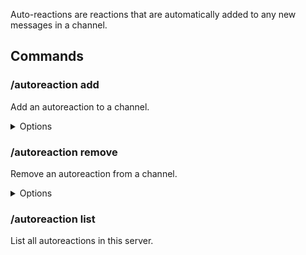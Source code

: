 Auto-reactions are reactions that are automatically added to any new messages in a channel.

## Commands

### /autoreaction add
Add an autoreaction to a channel.

<details><summary>Options</summary>

- **Channel\***: The channel in which the reactions will be added to messages. (Must be a normal text channel or an announcements channel)
- **Emoji\***: The emoji to react with (to add multiple: separate them by commas, e.g.: ✅,❌)
</details>


### /autoreaction remove
Remove an autoreaction from a channel.

<details><summary>Options</summary>

- **Channel\***: The channel in which the reactions were supposed to be added to messages.
- **Emoji\***: The emoji that was supposed to be reacted with.
</details>


### /autoreaction list
List all autoreactions in this server.